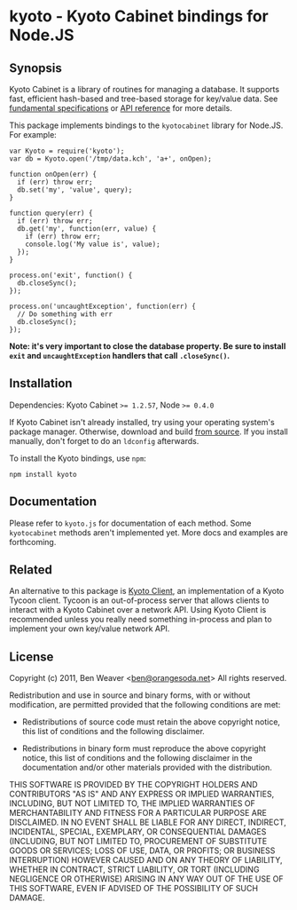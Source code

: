 # kyoto - Kyoto Cabinet bindings for Node.JS #

## Synopsis ##

Kyoto Cabinet is a library of routines for managing a database. It
supports fast, efficient hash-based and tree-based storage for
key/value data. See [fundamental specifications][1] or
[API reference][2] for more details.

This package implements bindings to the `kyotocabinet` library for
Node.JS. For example:

    var Kyoto = require('kyoto');
    var db = Kyoto.open('/tmp/data.kch', 'a+', onOpen);

    function onOpen(err) {
      if (err) throw err;
      db.set('my', 'value', query);
    }

    function query(err) {
      if (err) throw err;
      db.get('my', function(err, value) {
        if (err) throw err;
        console.log('My value is', value);
      });
    }

    process.on('exit', function() {
      db.closeSync();
    });

    process.on('uncaughtException', function(err) {
      // Do something with err
      db.closeSync();
    });

**Note: it's very important to close the database property. Be sure to
  install `exit` and `uncaughtException` handlers that call
  `.closeSync()`.**

[1]: http://fallabs.com/kyotocabinet/spex.html
[2]: http://fallabs.com/kyotocabinet/api/

## Installation ##

Dependencies: Kyoto Cabinet `>= 1.2.57`, Node `>= 0.4.0`

If Kyoto Cabinet isn't already installed, try using your operating
system's package manager. Otherwise, download and build
[from source][3]. If you install manually, don't forget to do an
`ldconfig` afterwards.

To install the Kyoto bindings, use `npm`:

    npm install kyoto

[3]: http://fallabs.com/kyotocabinet/pkg/

## Documentation ##

Please refer to `kyoto.js` for documentation of each method. Some
`kyotocabinet` methods aren't implemented yet. More docs and examples
are forthcoming.

## Related ##

An alternative to this package is [Kyoto Client][4], an implementation
of a Kyoto Tycoon client. Tycoon is an out-of-process server that
allows clients to interact with a Kyoto Cabinet over a network
API. Using Kyoto Client is recommended unless you really need
something in-process and plan to implement your own key/value network
API.

[4]: http://kyoto-client.org/

## License ##

Copyright (c) 2011, Ben Weaver &lt;ben@orangesoda.net&gt;
All rights reserved.

Redistribution and use in source and binary forms, with or without
modification, are permitted provided that the following conditions are
met:

* Redistributions of source code must retain the above copyright
  notice, this list of conditions and the following disclaimer.

* Redistributions in binary form must reproduce the above copyright
  notice, this list of conditions and the following disclaimer in the
  documentation and/or other materials provided with the distribution.

THIS SOFTWARE IS PROVIDED BY THE COPYRIGHT HOLDERS AND CONTRIBUTORS
"AS IS" AND ANY EXPRESS OR IMPLIED WARRANTIES, INCLUDING, BUT NOT
LIMITED TO, THE IMPLIED WARRANTIES OF MERCHANTABILITY AND FITNESS FOR
A PARTICULAR PURPOSE ARE DISCLAIMED. IN NO EVENT SHALL <COPYRIGHT
HOLDER> BE LIABLE FOR ANY DIRECT, INDIRECT, INCIDENTAL, SPECIAL,
EXEMPLARY, OR CONSEQUENTIAL DAMAGES (INCLUDING, BUT NOT LIMITED TO,
PROCUREMENT OF SUBSTITUTE GOODS OR SERVICES; LOSS OF USE, DATA, OR
PROFITS; OR BUSINESS INTERRUPTION) HOWEVER CAUSED AND ON ANY THEORY OF
LIABILITY, WHETHER IN CONTRACT, STRICT LIABILITY, OR TORT (INCLUDING
NEGLIGENCE OR OTHERWISE) ARISING IN ANY WAY OUT OF THE USE OF THIS
SOFTWARE, EVEN IF ADVISED OF THE POSSIBILITY OF SUCH DAMAGE.


